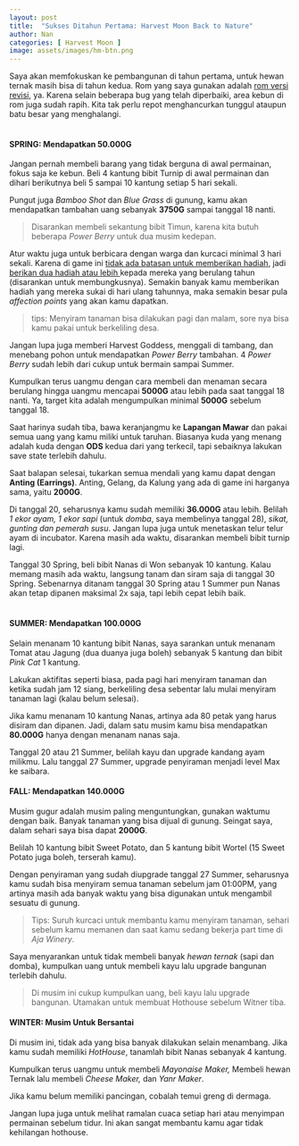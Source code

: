 ```yaml
---
layout: post
title:  "Sukses Ditahun Pertama: Harvest Moon Back to Nature"
author: Nan
categories: [ Harvest Moon ]
image: assets/images/hm-btn.png
---
```


Saya akan memfokuskan ke pembangunan di tahun pertama, untuk hewan ternak masih bisa di tahun kedua.
Rom yang saya gunakan adalah <u>rom versi revisi</u>, ya. Karena selain beberapa bug yang telah diperbaiki, area kebun di rom juga sudah rapih. Kita tak perlu repot menghancurkan tunggul ataupun batu besar yang menghalangi.
<br/>
<br/>
#### SPRING: Mendapatkan 50.000G   

Jangan pernah membeli barang yang tidak berguna di awal permainan, fokus saja ke kebun. Beli 4 kantung bibit Turnip di awal permainan dan dihari berikutnya beli 5 sampai 10 kantung setiap 5 hari sekali.

Pungut juga *Bamboo Shot* dan *Blue Grass* di gunung, kamu akan mendapatkan tambahan uang sebanyak **3750G** sampai tanggal 18 nanti.

> Disarankan membeli sekantung bibit Timun, karena kita butuh beberapa *Power Berry* untuk dua musim kedepan.

Atur waktu juga untuk berbicara dengan warga dan kurcaci minimal 3 hari sekali.
Karena di game ini <u>tidak ada batasan untuk memberikan hadiah</u>, jadi <u>berikan dua hadiah atau lebih </u> kepada mereka yang berulang tahun (disarankan untuk membungkusnya).
Semakin banyak kamu memberikan hadiah yang mereka sukai di hari ulang tahunnya, maka semakin besar pula _affection points_ yang akan kamu dapatkan.

> tips: Menyiram tanaman bisa dilakukan pagi dan malam, sore nya bisa kamu pakai untuk berkeliling desa.

Jangan lupa juga memberi Harvest Goddess, menggali di tambang, dan menebang pohon untuk mendapatkan *Power Berry* tambahan.
4 *Power Berry* sudah lebih dari cukup untuk bermain sampai Summer.

Kumpulkan terus uangmu dengan cara membeli dan menaman secara berulang hingga uangmu mencapai **5000G** atau lebih pada saat tanggal 18 nanti.
Ya, target kita adalah mengumpulkan minimal **5000G** sebelum tanggal 18.

Saat harinya sudah tiba, bawa keranjangmu ke **Lapangan Mawar** dan pakai semua uang yang kamu miliki untuk taruhan.
Biasanya kuda yang menang adalah kuda dengan **ODS** kedua dari yang terkecil, tapi sebaiknya lakukan save state terlebih dahulu.

Saat balapan selesai, tukarkan semua mendali yang kamu dapat dengan **Anting (Earrings)**.
Anting, Gelang, da Kalung yang ada di game ini harganya sama, yaitu **2000G**.

Di tanggal 20, seharusnya kamu sudah memiliki **36.000G** atau lebih. Belilah *1 ekor ayam, 1 ekor sapi* (untuk *domba*, saya membelinya tanggal 28), *sikat, gunting dan pemerah susu*. Jangan lupa juga untuk menetaskan telur telur ayam di incubator.
Karena masih ada waktu, disarankan membeli bibit turnip lagi.

Tanggal 30 Spring, beli bibit Nanas di Won sebanyak 10 kantung. Kalau memang masih ada waktu, langsung tanam dan siram saja di tanggal 30 Spring.
Sebenarnya ditanam tanggal 30 Spring atau 1 Summer pun Nanas akan tetap dipanen maksimal 2x saja, tapi lebih cepat lebih baik.
<br/>
<br/>
#### SUMMER: Mendapatkan 100.000G

Selain menanam 10 kantung bibit Nanas, saya sarankan untuk menanam Tomat atau Jagung (dua duanya juga boleh) sebanyak 5 kantung dan bibit *Pink Cat* 1 kantung.

Lakukan aktifitas seperti biasa, pada pagi hari menyiram tanaman dan ketika sudah jam 12 siang, berkeliling desa sebentar lalu mulai menyiram tanaman lagi (kalau belum selesai).

Jika kamu menanam 10 kantung Nanas, artinya ada 80 petak yang harus disiram dan dipanen. Jadi, dalam satu musim kamu bisa mendapatkan **80.000G** hanya dengan menanam nanas saja.

Tanggal 20 atau 21 Summer, belilah kayu dan upgrade kandang ayam milikmu. Lalu tanggal 27 Summer, upgrade penyiraman menjadi level Max ke saibara.


#### FALL: Mendapatkan 140.000G 
Musim gugur adalah musim paling menguntungkan, gunakan waktumu dengan baik.
Banyak tanaman yang bisa dijual di gunung. Seingat saya, dalam sehari saya bisa dapat **2000G**.

Belilah 10 kantung bibit Sweet Potato, dan 5 kantung bibit Wortel (15 Sweet Potato juga boleh, terserah kamu).

Dengan penyiraman yang sudah diupgrade tanggal 27 Summer, seharusnya kamu sudah bisa menyiram semua tanaman sebelum  jam 01:00PM, yang artinya masih ada banyak waktu yang bisa digunakan untuk mengambil sesuatu di gunung.

> Tips: Suruh kurcaci untuk membantu kamu menyiram tanaman, sehari sebelum kamu memanen dan saat kamu sedang bekerja part time di *Aja Winery*.

Saya menyarankan untuk tidak membeli banyak *hewan ternak* (sapi dan domba), kumpulkan uang untuk membeli kayu lalu upgrade bangunan terlebih dahulu.

> Di musim ini cukup kumpulkan uang, beli kayu lalu upgrade bangunan. Utamakan untuk membuat Hothouse sebelum Witner tiba.


#### WINTER: Musim Untuk Bersantai 
Di musim ini, tidak ada yang bisa banyak dilakukan selain menambang. Jika kamu sudah memiliki *HotHouse*, tanamlah bibit Nanas sebanyak 4 kantung.

Kumpulkan terus uangmu untuk membeli *Mayonaise Maker,* Membeli hewan Ternak lalu membeli *Cheese Maker,* dan *Yanr Maker*.

Jika kamu belum memiliki pancingan, cobalah temui greng di dermaga.

Jangan lupa juga untuk melihat ramalan cuaca setiap hari atau menyimpan permainan sebelum tidur. Ini akan sangat membantu kamu agar tidak kehilangan hothouse.
